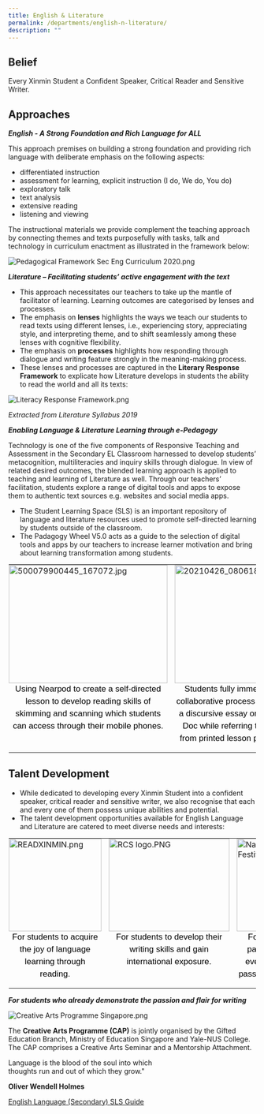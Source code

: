 ```yaml
---
title: English & Literature
permalink: /departments/english-n-literature/
description: ""
---
```

Belief
------

Every Xinmin Student a Confident Speaker, Critical Reader and Sensitive Writer.

Approaches
----------

**_English - A Strong Foundation and Rich Language for ALL_**

  

This approach premises on building a strong foundation and providing rich language with deliberate emphasis on the following aspects:

*   differentiated instruction
*   assessment for learning, explicit instruction (I do, We do, You do)
*   exploratory talk
*   text analysis
*   extensive reading
*   listening and viewing

The instructional materials we provide complement the teaching approach by connecting themes and texts purposefully with tasks, talk and technology in curriculum enactment as illustrated in the framework below:

  

![Pedagogical Framework Sec Eng Curriculum 2020.png](https://xinminsec.moe.edu.sg/qql/slot/u505/2021/Dept/English%20&amp;%20Literature/Pedagogical%20Framework%20Sec%20Eng%20Curriculum%202020.png)  

**_Literature – Facilitating students’ active engagement with the text_**

  

*   This approach necessitates our teachers to take up the mantle of facilitator of learning. Learning outcomes are categorised by lenses and processes.
*   The emphasis on&nbsp;**lenses**&nbsp;highlights the ways we teach our students to read texts using different lenses, i.e., experiencing story, appreciating style, and interpreting theme, and to shift seamlessly among these lenses with cognitive flexibility.
*   The emphasis on&nbsp;**processes**&nbsp;highlights how responding through dialogue and writing feature strongly in the meaning-making process.
*   These lenses and processes are captured in the&nbsp;**Literary Response Framework**&nbsp;to explicate how Literature develops in students the ability to read the world and all its texts:

  

![Literacy Response Framework.png](https://xinminsec.moe.edu.sg/qql/slot/u505/2021/Dept/English%20&amp;%20Literature/Literacy%20Response%20Framework.png)

_Extracted from Literature Syllabus 2019_

  

**_Enabling Language &amp; Literature Learning through e-Pedagogy_**

  

Technology is one of the five components of Responsive Teaching and Assessment in the Secondary EL Classroom harnessed to develop students’ metacognition, multiliteracies and inquiry skills through dialogue. In view of related desired outcomes, the blended learning approach is applied to teaching and learning of Literature as well. Through our teachers’ facilitation, students explore a range of digital tools and apps to expose them to authentic text sources e.g. websites and social media apps.

  

*   The Student Learning Space (SLS) is an important repository of language and literature resources used to promote self-directed learning by students outside of the classroom.
*   The Padagogy Wheel V5.0 acts as a guide to the selection of digital tools and apps by our teachers to increase learner motivation and bring about learning transformation among students.

  

<table style="margin: auto; outline: 0px; padding: 0px; border-collapse: collapse; clear: both; border: 1px solid transparent; table-layout: fixed;" class="ive_eobj_center ives_tab_kosong"><tbody style="margin: 0px; outline: 0px; padding: 0px;"><tr style="margin: 0px; outline: 0px; padding: 0px;"><td style="margin: 0px; outline: 0px; padding: 0px 15px 15px 0px; vertical-align: top;"><img style="margin: auto; outline: 0px; padding: 0px; border: none; max-width: 100%; clear: both; display: block; width: 322px; height: 240px;" class="ive_eobj_center" alt="500079900445_167072.jpg" width="100%" src="https://xinminsec.moe.edu.sg/qql/slot/u505/2021/Dept/English%20&amp;%20Literature/500079900445_167072.jpg"><div style="margin: 0px; outline: 0px; padding: 0px; line-height: 24.99px; color: rgb(0, 0, 0); font-family: Helvetica, sans-serif; font-size: 17px; font-weight: 400; text-align: center;">Using Nearpod to create a self-directed lesson to develop reading skills of skimming and scanning which students can access through their mobile phones.</div></td><td style="margin: 0px; outline: 0px; padding: 0px 15px 15px 0px; vertical-align: top;"><img style="margin: auto; outline: 0px; padding: 0px; border: none; max-width: 100%; clear: both; display: block; width: 239px; height: 240px;" class="ive_eobj_center" alt="20210426_080618.jpg" width="100%" src="https://xinminsec.moe.edu.sg/qql/slot/u505/2021/Dept/English%20&amp;%20Literature/20210426_080618.jpg"><div style="margin: 0px; outline: 0px; padding: 0px; line-height: 24.99px; color: rgb(0, 0, 0); font-family: Helvetica, sans-serif; font-size: 17px; font-weight: 400; text-align: center;">Students fully immersed in collaborative process writing of a discursive essay on Google Doc while referring to notes from printed lesson package.</div></td><td style="margin: 0px; outline: 0px; padding: 0px 15px 15px 0px; vertical-align: top;"><img style="margin: auto; outline: 0px; padding: 0px; border: none; max-width: 100%; clear: both; display: block; width: 214px; height: 240px;" class="ive_eobj_center" alt="500118300363_50663.jpg" width="100%" src="https://xinminsec.moe.edu.sg/qql/slot/u505/2021/Dept/English%20&amp;%20Literature/500118300363_50663.jpg"><div style="margin: 0px; outline: 0px; padding: 0px; line-height: 24.99px; color: rgb(0, 0, 0); font-family: Helvetica, sans-serif; font-size: 17px; font-weight: 400; text-align: center;">Teaching close reading of text using Google Jamboard where students explore text meaning and unpack vocabulary.</div></td></tr></tbody></table>

Talent Development
------------------

*   While dedicated to developing every Xinmin Student into a confident speaker, critical reader and sensitive writer, we also recognise that each and every one of them possess unique abilities and potential.
*   The talent development opportunities available for English Language and Literature are catered to meet diverse needs and interests:

  

<table style="margin: auto; outline: 0px; padding: 0px; border-collapse: collapse; clear: both; border: 1px solid transparent; table-layout: fixed;" class="ive_eobj_center ives_tab_kosong"><tbody style="margin: 0px; outline: 0px; padding: 0px;"><tr style="margin: 0px; outline: 0px; padding: 0px;"><td style="margin: 0px; outline: 0px; padding: 0px 15px 15px 0px; vertical-align: top;"><img style="margin: auto; outline: 0px; padding: 0px; border: none; max-width: 100%; clear: both; display: block; width: 188px; height: 188px;" class="ive_eobj_center" alt="READXINMIN.png" src="https://xinminsec.moe.edu.sg/qql/slot/u505/2021/Dept/English%20&amp;%20Literature/READXINMIN.png"><div style="margin: 0px; outline: 0px; padding: 0px; line-height: 24.99px; color: rgb(0, 0, 0); font-family: Helvetica, sans-serif; font-size: 17px; font-weight: 400; text-align: center;">For students to acquire the joy of language learning through reading.</div></td><td style="margin: 0px; outline: 0px; padding: 0px 15px 15px 0px; vertical-align: top;"><img style="margin: auto; outline: 0px; padding: 0px; border: none; max-width: 100%; clear: both; display: block; width: 245px; height: 188px;" class="ive_eobj_center" alt="RCS logo.PNG" src="https://xinminsec.moe.edu.sg/qql/slot/u505/2021/Dept/English%20&amp;%20Literature/RCS%20logo.PNG"><div style="margin: 0px; outline: 0px; padding: 0px; line-height: 24.99px; color: rgb(0, 0, 0); font-family: Helvetica, sans-serif; font-size: 17px; font-weight: 400; text-align: center;">For students to develop their writing skills and gain international exposure.</div></td><td style="margin: 0px; outline: 0px; padding: 0px 15px 15px 0px; vertical-align: top;"><img style="margin: auto; outline: 0px; padding: 0px; border: none; max-width: 100%; clear: both; display: block; width: 235px; height: 188px;" class="ive_eobj_center" alt="National Schools Literature Festival.png" src="https://xinminsec.moe.edu.sg/qql/slot/u505/2021/Dept/English%20&amp;%20Literature/National%20Schools%20Literature%20Festival.png"><div style="margin: 0px; outline: 0px; padding: 0px; line-height: 24.99px; color: rgb(0, 0, 0); font-family: Helvetica, sans-serif; font-size: 17px; font-weight: 400; text-align: center;">For Literature students to participate in a ground-up event which develops their passion and love for literature.</div></td></tr></tbody></table>

  

**_For students who already demonstrate the passion and flair for writing_**

  

![Creative Arts Programme Singapore.png](https://xinminsec.moe.edu.sg/qql/slot/u505/2021/Dept/English%20&amp;%20Literature/Creative%20Arts%20Programme%20Singapore.png)

  

The&nbsp;**Creative Arts Programme (CAP)**&nbsp;is jointly organised by the Gifted Education Branch, Ministry of Education Singapore and Yale-NUS College. The CAP comprises a Creative Arts Seminar and a Mentorship Attachment.

  

Language is the blood of the soul into which  
thoughts run and out of which they grow."

**Oliver Wendell Holmes**

  

[English Language (Secondary) SLS Guide](https://xinminsec.moe.edu.sg/qql/slot/u505/2021/Dept/English%20&amp;%20Literature/Embed%20as%20a%20link%20at%20end%20of%20page.pdf)